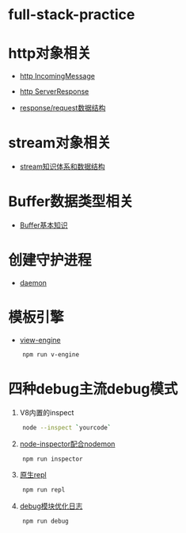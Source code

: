 # full-stack-practice

# http对象相关

- [http IncomingMessage](./http/incoming.js)

- [http ServerResponse](./http/response.js)

- [response/request数据结构](./http/http.md)

# stream对象相关

- [stream知识体系和数据结构](./stream/stream.md)

# Buffer数据类型相关

- [Buffer基本知识](./buffer/buffer.md)

# 创建守护进程

- [daemon](./daemon/daemon.js)

# 模板引擎

- [view-engine](./view-engine/ejs.js)

```bash
    npm run v-engine
```


# 四种debug主流debug模式

1. V8内置的inspect

```bash
	node --inspect `yourcode`
```

2. [node-inspector配合nodemon](./debug/node-inspector.js)

```bash
	npm run inspector
```

3. [原生repl](./debug/repl.js)

```bash
	npm run repl
```

4. [debug模块优化日志](./debug/debug.js)

```bash
	npm run debug
```
